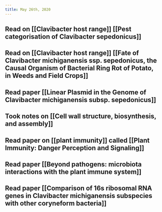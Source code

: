 ```yaml
---
title: May 26th, 2020
---
```


## Read on [[Clavibacter host range]] [[Pest categorisation of Clavibacter sepedonicus]]

## Read on [[Clavibacter host range]] [[Fate of Clavibacter michiganensis ssp. sepedonicus, the Causal Organism of Bacterial Ring Rot of Potato, in Weeds and Field Crops]]

## Read paper [[Linear Plasmid in the Genome of Clavibacter michiganensis subsp. sepedonicus]]

## Took notes on [[Cell wall structure, biosynthesis, and assembly]]

## Read paper on [[plant immunity]] called [[Plant Immunity: Danger Perception and Signaling]]

## Read paper [[Beyond pathogens: microbiota interactions with the plant immune system]]

## Read paper [[Comparison of 16s ribosomal RNA genes in Clavibacter michiganensis subspecies with other coryneform bacteria]]
